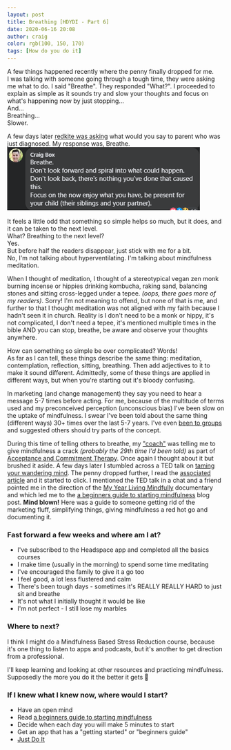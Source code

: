 ```yaml
---
layout: post
title: Breathing [HDYDI - Part 6]
date: 2020-06-16 20:08
author: craig
color: rgb(100, 150, 170)
tags: [How do you do it]
---
```

A few things happened recently where the penny finally dropped for me.  
I was talking with someone going through a tough time, they were asking me what to do. I said "Breathe". They responded "What?". I proceeded to explain as simple as it sounds try and slow your thoughts and focus on what's happening now by just stopping...  
And...  
Breathing...  
Slower.  

A few days later [redkite was asking](https://www.facebook.com/redkitecharity/photos/a.200618619683/10158788184749684/) what would you say to parent who was just diagnosed. My response was, Breathe. 
![Image of a comment from facebook that says Breathe](/assets/img/posts/breathe-comment.png "Breathe Comment")  

It feels a little odd that something so simple helps so much, but it does, and it can be taken to the next level.   
What? Breathing to the next level?  
Yes.  
But before half the readers disappear, just stick with me for a bit.   
No, I'm not talking about hyperventilating. I'm talking about mindfulness meditation. 

When I thought of meditation, I thought of a stereotypical vegan zen monk burning incense or hippies drinking kombucha, raking sand, balancing stones and sitting cross-legged under a tepee. *(oops, there goes more of my readers)*. Sorry! I'm not meaning to offend, but none of that is me, and further to that I thought meditation was not aligned with my faith because I hadn't seen it in church. Reality is I don't need to be a monk or hippy, it's not complicated, I don't need a tepee, it's mentioned multiple times in the bible AND you can stop, breathe, be aware and observe your thoughts anywhere.

How can something so simple be over complicated? Words!  
As far as I can tell, these things describe the same thing: meditation, contemplation, reflection, sitting, breathing. Then add adjectives to it to make it sound different. Admittedly, some of these things are applied in different ways, but when you're starting out it's bloody confusing.

In marketing (and change management) they say you need to hear a message 5-7 times before acting. For me, because of the multitude of terms used and my preconceived perception (unconscious bias) I've been slow on the uptake of mindfulness. I swear I've been told about the same thing (different ways) 30+ times over the last 5-7 years. I've even [been to groups](/2017/08/16/mates-how-do-you-do-it-part-3) and suggested others should try parts of the concept. 

During this time of telling others to breathe, my ["coach"](/2020/06/17/sea-kelp) was telling me to give mindfulness a crack *(probably the 29th time I'd been told)* as part of [Acceptance and Commitment Therapy](https://www.actmindfully.com.au/about-act/). Once again I thought about it but brushed it aside. A few days later I stumbled across a TED talk on [taming your wandering mind](https://youtu.be/UQzvNIIMayo). The penny dropped further, I read the [associated article](https://ideas.ted.com/4-simple-exercises-to-strengthen-your-attention-and-reduce-distractibility/) and it started to click. I mentioned the TED talk in a chat and a friend pointed me in the direction of the [My Year Living Mindfully](https://www.myyearoflivingmindfully.com/) documentary and which led me to the
[a beginners guide to starting mindfulness](https://www.shannonharvey.com/blogs/blog/my-year-of-living-mindfully-a-beginners-guide-to-starting-a-mindfulness-practice) blog post. **Mind blown!** Here was a guide to someone getting rid of the marketing fluff, simplifying things, giving mindfulness a red hot go and documenting it.

### Fast forward a few weeks and where am I at? 
* I've subscribed to the Headspace app and completed all the basics courses 
* I make time (usually in the morning) to spend some time meditating
* I've encouraged the family to give it a go too
* I feel good, a lot less flustered and calm
* There's been tough days - sometimes it's REALLY REALLY HARD to just sit and breathe
* It's not what I initially thought it would be like
* I'm not perfect - I still lose my marbles 

### Where to next?  
I think I might do a Mindfulness Based Stress Reduction course, because it's one thing to listen to apps and podcasts, but it's another to get direction from a professional.

I'll keep learning and looking at other resources and practicing mindfulness. Supposedly the more you do it the better it gets 🙂

### If I knew what I knew now, where would I start?  
* Have an open mind
* Read [a beginners guide to starting mindfulness](https://www.shannonharvey.com/blogs/blog/my-year-of-living-mindfully-a-beginners-guide-to-starting-a-mindfulness-practice)  
* Decide when each day you will make 5 minutes to start
* Get an app that has a "getting started" or "beginners guide" 
* [Just Do It](https://youtu.be/Lp7E973zozc) 
